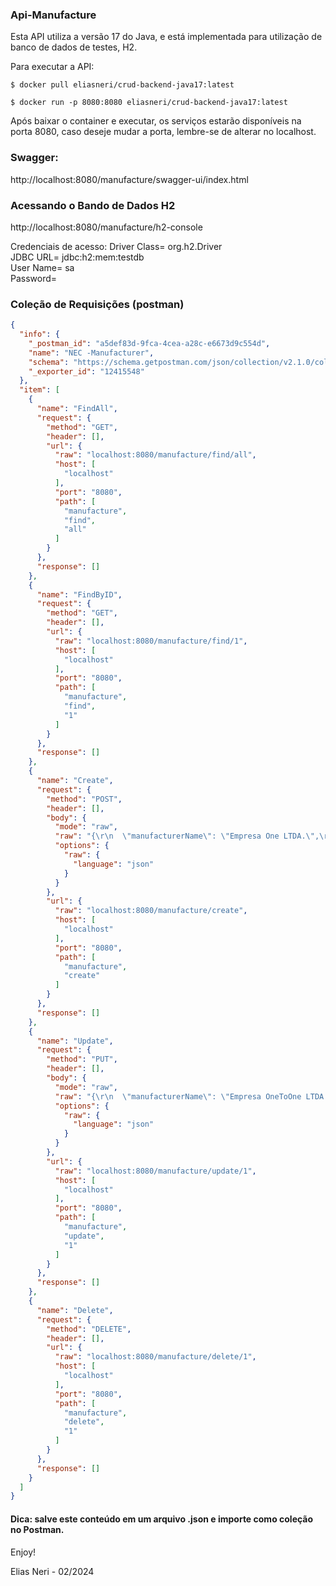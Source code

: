 ### Api-Manufacture

Esta API utiliza a versão 17 do Java, e está implementada para utilização de banco de dados de testes, H2.

Para executar a API:
```docker
$ docker pull eliasneri/crud-backend-java17:latest

$ docker run -p 8080:8080 eliasneri/crud-backend-java17:latest
```
Após baixar o container e executar, os serviços estarão disponíveis na porta 8080, caso deseje mudar a porta, lembre-se de alterar no localhost.

### Swagger: 
http://localhost:8080/manufacture/swagger-ui/index.html

### Acessando o Bando de Dados H2
http://localhost:8080/manufacture/h2-console

Credenciais de acesso:
Driver Class= org.h2.Driver <br />
JDBC URL= jdbc:h2:mem:testdb <br />
User Name= sa <br />
Password=

### Coleção de Requisições (postman)
```json
{
  "info": {
    "_postman_id": "a5def83d-9fca-4cea-a28c-e6673d9c554d",
    "name": "NEC -Manufacturer",
    "schema": "https://schema.getpostman.com/json/collection/v2.1.0/collection.json",
    "_exporter_id": "12415548"
  },
  "item": [
    {
      "name": "FindAll",
      "request": {
        "method": "GET",
        "header": [],
        "url": {
          "raw": "localhost:8080/manufacture/find/all",
          "host": [
            "localhost"
          ],
          "port": "8080",
          "path": [
            "manufacture",
            "find",
            "all"
          ]
        }
      },
      "response": []
    },
    {
      "name": "FindByID",
      "request": {
        "method": "GET",
        "header": [],
        "url": {
          "raw": "localhost:8080/manufacture/find/1",
          "host": [
            "localhost"
          ],
          "port": "8080",
          "path": [
            "manufacture",
            "find",
            "1"
          ]
        }
      },
      "response": []
    },
    {
      "name": "Create",
      "request": {
        "method": "POST",
        "header": [],
        "body": {
          "mode": "raw",
          "raw": "{\r\n  \"manufacturerName\": \"Empresa One LTDA.\",\r\n  \"manufacturerCNPJ\": \"12345678000190\",\r\n  \"manufacturerFantasyName\": \"One Empresa de tudo um pouco\",\r\n  \"manufacturerSocialName\": \"One\",\r\n  \"manufacturerActive\": \"true\",\r\n  \"manufacturerSite\": \"www.one.com\",\r\n  \"manufacturerCountry\": \"brasil\",\r\n  \"manufacturerCity\": \"Americana\",\r\n  \"manufactureNeighbourhood\": \"centro\"\r\n}",
          "options": {
            "raw": {
              "language": "json"
            }
          }
        },
        "url": {
          "raw": "localhost:8080/manufacture/create",
          "host": [
            "localhost"
          ],
          "port": "8080",
          "path": [
            "manufacture",
            "create"
          ]
        }
      },
      "response": []
    },
    {
      "name": "Update",
      "request": {
        "method": "PUT",
        "header": [],
        "body": {
          "mode": "raw",
          "raw": "{\r\n  \"manufacturerName\": \"Empresa OneToOne LTDA .\",\r\n  \"manufacturerCNPJ\": \"12345678000190\",\r\n  \"manufacturerFantasyName\": \"One Empresa de tudo um pouco\",\r\n  \"manufacturerSocialName\": \"One\",\r\n  \"manufacturerActive\": \"true\",\r\n  \"manufacturerSite\": \"www.one.com\",\r\n  \"manufacturerCountry\": \"brasil\",\r\n  \"manufacturerCity\": \"Americana\",\r\n  \"manufactureNeighbourhood\": \"centro\"\r\n}",
          "options": {
            "raw": {
              "language": "json"
            }
          }
        },
        "url": {
          "raw": "localhost:8080/manufacture/update/1",
          "host": [
            "localhost"
          ],
          "port": "8080",
          "path": [
            "manufacture",
            "update",
            "1"
          ]
        }
      },
      "response": []
    },
    {
      "name": "Delete",
      "request": {
        "method": "DELETE",
        "header": [],
        "url": {
          "raw": "localhost:8080/manufacture/delete/1",
          "host": [
            "localhost"
          ],
          "port": "8080",
          "path": [
            "manufacture",
            "delete",
            "1"
          ]
        }
      },
      "response": []
    }
  ]
}
```
#### Dica: salve este conteúdo em um arquivo .json e importe como coleção no Postman.
Enjoy!

Elias Neri - 02/2024